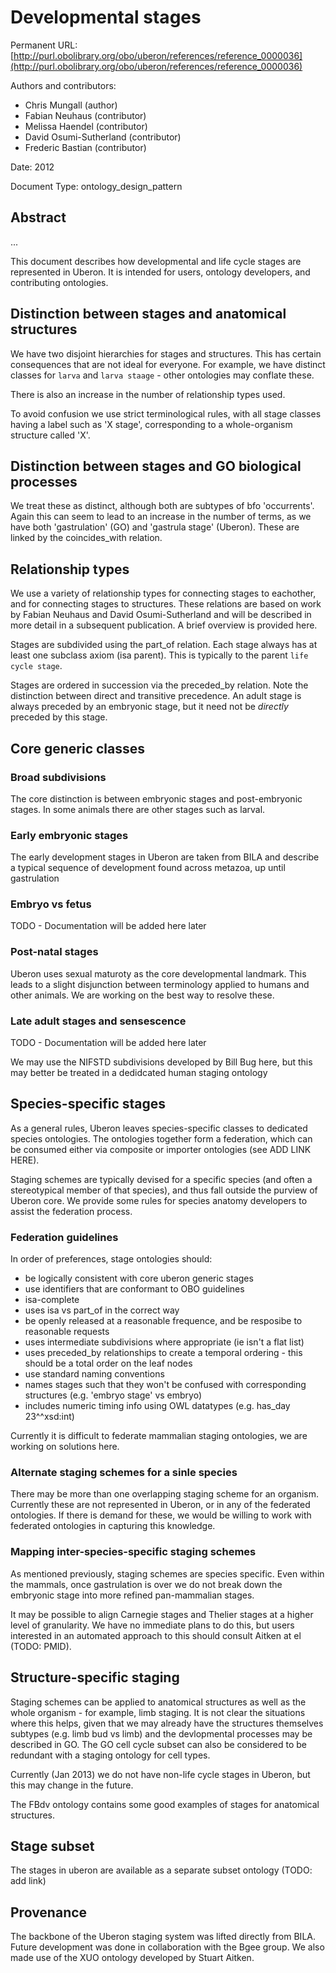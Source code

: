 # Developmental stages


Permanent URL: [http://purl.obolibrary.org/obo/uberon/references/reference_0000036](http://purl.obolibrary.org/obo/uberon/references/reference_0000036)

Authors and contributors:

 * Chris Mungall (author)
 * Fabian Neuhaus (contributor)
 * Melissa Haendel (contributor)
 * David Osumi-Sutherland (contributor)
 * Frederic Bastian (contributor)

Date: 2012

Document Type: ontology_design_pattern

## Abstract
...


This document describes how developmental and life cycle stages are
represented in Uberon. It is intended for users, ontology developers,
and contributing ontologies.

## Distinction between stages and anatomical structures

We have two disjoint hierarchies for stages and structures. This has
certain consequences that are not ideal for everyone. For example, we
have distinct classes for `larva` and `larva staage` - other
ontologies may conflate these.

There is also an increase in the number of relationship types used.

To avoid confusion we use strict terminological rules, with all stage
classes having a label such as 'X stage', corresponding to a
whole-organism structure called 'X'.

## Distinction between stages and GO biological processes

We treat these as distinct, although both are subtypes of bfo
'occurrents'. Again this can seem to lead to an increase in the number
of terms, as we have both 'gastrulation' (GO) and 'gastrula stage'
(Uberon). These are linked by the coincides_with relation.

## Relationship types

We use a variety of relationship types for connecting stages to
eachother, and for connecting stages to structures. These relations
are based on work by Fabian Neuhaus and David Osumi-Sutherland and
will be described in more detail in a subsequent publication. A brief
overview is provided here.

Stages are subdivided using the part_of relation. Each stage always
has at least one subclass axiom (isa parent). This is typically to the
parent `life cycle stage`.

Stages are ordered in succession via the preceded_by relation. Note
the distinction between direct and transitive precedence. An adult
stage is always preceded by an embryonic stage, but it need not be
*directly* preceded by this stage.

## Core generic classes

### Broad subdivisions

The core distinction is between embryonic stages and post-embryonic
stages. In some animals there are other stages such as larval.

### Early embryonic stages

The early development stages in Uberon are taken from BILA and
describe a typical sequence of development found across metazoa, up
until gastrulation

### Embryo vs fetus

TODO - Documentation will be added here later

### Post-natal stages

Uberon uses sexual maturoty as the core developmental landmark. This
leads to a slight disjunction between terminology applied to humans
and other animals. We are working on the best way to resolve these.

### Late adult stages and sensescence

TODO - Documentation will be added here later

We may use the NIFSTD subdivisions developed by Bill Bug here, but
this may better be treated in a dedidcated human staging ontology

## Species-specific stages

As a general rules, Uberon leaves species-specific classes to
dedicated species ontologies. The ontologies together form a
federation, which can be consumed either via composite or importer
ontologies (see ADD LINK HERE).

Staging schemes are typically devised for a specific species (and
often a stereotypical member of that species), and thus fall outside
the purview of Uberon core. We provide some rules for species anatomy
developers to assist the federation process.

### Federation guidelines

In order of preferences, stage ontologies should:

 * be logically consistent with core uberon generic stages	
 * use identifiers that are conformant to OBO guidelines
 * isa-complete
 * uses isa vs part_of in the correct way
 * be openly released at a reasonable frequence, and be resposibe to reasonable requests
 * uses intermediate subdivisions where appropriate (ie isn't a flat list)
 * uses preceded_by relationships to create a temporal ordering - this should be a total order on the leaf nodes
 * use standard naming conventions
 * names stages such that they won't be confused with corresponding structures (e.g. 'embryo stage' vs embryo)
 * includes numeric timing info using OWL datatypes (e.g. has_day 23^^xsd:int)

Currently it is difficult to federate mammalian staging ontologies, we
are working on solutions here.

### Alternate staging schemes for a sinle species

There may be more than one overlapping staging scheme for an
organism. Currently these are not represented in Uberon, or in any of
the federated ontologies. If there is demand for these, we would be
willing to work with federated ontologies in capturing this knowledge.

### Mapping inter-species-specific staging schemes

As mentioned previously, staging schemes are species specific. Even
within the mammals, once gastrulation is over we do not break down the
embryonic stage into more refined pan-mammalian stages.

It may be possible to align Carnegie stages and Thelier stages at a
higher level of granularity. We have no immediate plans to do this,
but users interested in an automated approach to this should consult
Aitken at el (TODO: PMID).

## Structure-specific staging

Staging schemes can be applied to anatomical structures as well as the
whole organism - for example, limb staging. It is not clear the
situations where this helps, given that we may already have the
structures themselves subtypes (e.g. limb bud vs limb) and the
devlopmental processes may be described in GO. The GO cell cycle
subset can also be considered to be redundant with a staging ontology
for cell types.

Currently (Jan 2013) we do not have non-life cycle stages in Uberon,
but this may change in the future.

The FBdv ontology contains some good examples of stages for anatomical
structures.

## Stage subset

The stages in uberon are available as a separate subset ontology
(TODO: add link)

## Provenance

The backbone of the Uberon staging system was lifted directly from
BILA. Future development was done in collaboration with the Bgee
group. We also made use of the XUO ontology developed by Stuart
Aitken.



